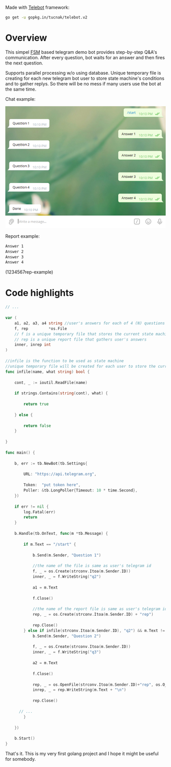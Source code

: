 Made with [Telebot](https://github.com/tucnak/telebot) framework:
```bash
go get -u gopkg.in/tucnak/telebot.v2
```

# Overview

This simpel [FSM](https://en.wikipedia.org/wiki/Finite-state_machine) based telegram demo bot provides step-by-step Q&A's communication. After every question, bot waits for an answer and then fires the next question.

Supports parallel processing w/o using database. Unique temporary file is creating for each new telegram bot user to store state machine's conditions and to gather replys. So there will be no mess if many users use the bot at the same time.

Chat example:

![](https://github.com/allegedlyandrei/telebot-chat-sbs/blob/main/chat-example.png)

Report example:

```bash
Answer 1
Answer 2
Answer 3
Answer 4
```
(1234567rep-example)

# Code highlights

```go
// ...

var (
	a1, a2, a3, a4 string //user's answers for each of 4 (N) questions
	f, rep         *os.File
	// f is a unique temporary file that stores the current state machine's condition
	// rep is a unique report file that gathers user's answers
	inner, inrep int
)

//infile is the function to be used as state machine
//unique temporary file will be created for each user to store the current state machine condition
func infile(name, what string) bool {

	cont, _ := ioutil.ReadFile(name)

	if strings.Contains(string(cont), what) {

		return true

	} else {

		return false
	}

}

func main() {

	b, err := tb.NewBot(tb.Settings{

		URL: "https://api.telegram.org",

		Token:  "put token here",
		Poller: &tb.LongPoller{Timeout: 10 * time.Second},
	})

	if err != nil {
		log.Fatal(err)
		return
	}

	b.Handle(tb.OnText, func(m *tb.Message) {

		if m.Text == "/start" {

			b.Send(m.Sender, "Question 1")

			//the name of the file is same as user's telegram id
			f, _ = os.Create(strconv.Itoa(m.Sender.ID))
			inner, _ = f.WriteString("q2")

			a1 = m.Text

			f.Close()

			//the name of the report file is same as user's telegram id with "rep" suffix
			rep, _ = os.Create(strconv.Itoa(m.Sender.ID) + "rep")

			rep.Close()
		} else if infile(strconv.Itoa(m.Sender.ID), "q2") && m.Text != a1 {
			b.Send(m.Sender, "Question 2")

			f, _ = os.Create(strconv.Itoa(m.Sender.ID))
			inner, _ = f.WriteString("q3")

			a2 = m.Text

			f.Close()

			rep, _ = os.OpenFile(strconv.Itoa(m.Sender.ID)+"rep", os.O_APPEND, 0644)
			inrep, _ = rep.WriteString(m.Text + "\n")

			rep.Close()

      // ...
		}

	})

	b.Start()
}

```

That's it. This is my very first golang project and I hope it might be useful for somebody.
